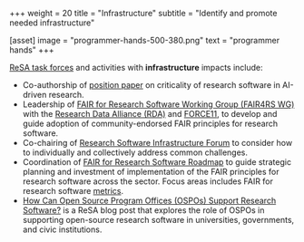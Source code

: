 +++
weight = 20
title = "Infrastructure"
subtitle = "Identify and promote needed infrastructure"

[asset]
  image = "programmer-hands-500-380.png"
  text = "programmer hands"
+++

[ReSA task forces](https://www.researchsoft.org/taskforces/) and activities with **infrastructure** impacts include:

* Co-authorship of [position paper](https://doi.org/10.5281/zenodo.13350747) on criticality of research software in AI-driven research.
* Leadership of [FAIR for Research Software Working Group (FAIR4RS WG)](https://www.rd-alliance.org/groups/fair-4-research-software-fair4rs-wg) with the [Research Data Alliance (RDA)](https://www.rd-alliance.org/) and [FORCE11](https://www.force11.org/), to develop and guide adoption of community-endorsed FAIR principles for research software.
* Co-chairing of [Research Software Infrastructure Forum](https://www.researchsoft.org/rsi-forum/) to consider how to individually and collectively address common challenges.
* Coordination of [FAIR for Research Software Roadmap](https://www.researchsoft.org/taskforces/) to guide strategic planning and investment of implementation of the FAIR principles for research software across the sector. Focus areas includes FAIR for research software [metrics](https://docs.google.com/document/d/1BpzecVx4ZvSNfHD-UHhofZVdA6qiP_ENrmozmiq9zY4/edit).
* [How Can Open Source Program Offices (OSPOs) Support Research Software?](https://www.researchsoft.org/blog/2023-06/) is a ReSA blog post that explores the role of OSPOs in supporting open-source research software in universities, governments, and civic institutions. 

